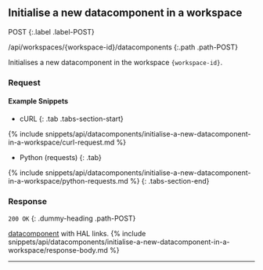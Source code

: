 ## Initialise a new datacomponent in a workspace

POST
{:.label .label-POST}

/api/workspaces/{workspace-id}/datacomponents
{:.path .path-POST}

Initialises a new datacomponent in the workspace `{workspace-id}`.

### Request
#### Example Snippets
- cURL
{: .tab .tabs-section-start}

{% include snippets/api/datacomponents/initialise-a-new-datacomponent-in-a-workspace/curl-request.md %}

- Python (requests)
{: .tab}

{% include snippets/api/datacomponents/initialise-a-new-datacomponent-in-a-workspace/python-requests.md %}
{: .tabs-section-end}

### Response
`200 OK`
{: .dummy-heading .path-POST}

[datacomponent](#datacomponent) with HAL links.
{% include snippets/api/datacomponents/initialise-a-new-datacomponent-in-a-workspace/response-body.md %}

---
